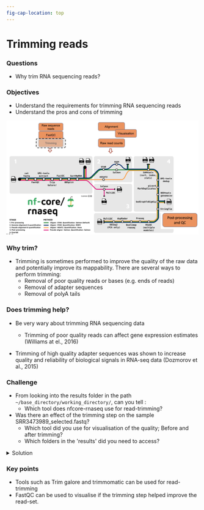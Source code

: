```yaml
---
fig-cap-location: top
---
```


# **Trimming reads**


<div class="questions">

### **Questions**
- Why trim RNA sequencing reads?
</div>  

<div class="objectives">

### **Objectives**
- Understand the requirements for trimming RNA sequencing reads
- Understand the pros and cons of trimming
</div>  


![](/fig/trimming_nfcore-rnaseq.png)
<br>


### **Why trim?**
- Trimming is sometimes performed to improve the quality of the raw data and potentially improve its mappability. There are several ways to perform trimming:
  - Removal of poor quality reads or bases (e.g. ends of reads)
  - Removal of adapter sequences
  - Removal of polyA tails

### **Does trimming help?**
- Be very wary about trimming RNA sequencing data
  - Trimming of poor quality reads can affect gene expression estimates (Williams at el., 2016)

- Trimming of high quality adapter sequences was shown to increase quality and reliability of biological signals in RNA-seq data (Dozmorov et al., 2015)


<div class="challenge">

### **Challenge**
- From looking into the results folder in the path `~/base_directory/working_directory/`, can you tell :
  - Which tool does nfcore-rnaseq use for read-trimming?
- Was there an effect of the trimming step on the sample SRR3473989_selected.fastq?
  - Which tool did you use for visualisation of the quality; Before and after trimming?
  - Which folders in the 'results' did you need to access? 

<details>
<summary>Solution</summary>



</details>
</div>  





<div class="keypoints">

### **Key points**
- Tools such as Trim galore and trimmomatic can be used for read-trimming
- FastQC can be used to visualise if the trimming step helped improve the read-set.
</div>  



  

